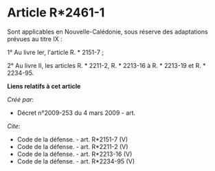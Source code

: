 # Article R*2461-1

Sont applicables en Nouvelle-Calédonie, sous réserve des adaptations prévues au titre IX : 

1° Au livre Ier, l'article R. * 2151-7 ; 

2° Au livre II, les articles R. * 2211-2, R. * 2213-16 à R. * 2213-19 et R. * 2234-95.

**Liens relatifs à cet article**

_Créé par_:

  - Décret n°2009-253 du 4 mars 2009 - art.

_Cite_:

  - Code de la défense. - art. R*2151-7 (V)
  - Code de la défense. - art. R*2211-2 (V)
  - Code de la défense. - art. R*2213-16 (V)
  - Code de la défense. - art. R*2234-95 (V)
